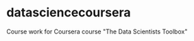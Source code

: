 datasciencecoursera
===================

Course work for Coursera course "The Data Scientists Toolbox"
